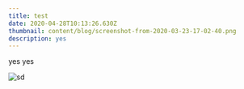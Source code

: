 ```yaml
---
title: test
date: 2020-04-28T10:13:26.630Z
thumbnail: content/blog/screenshot-from-2020-03-23-17-02-40.png
description: yes
---
```

yes yes 

![sd](content/blog/screenshot-from-2020-03-23-17-02-40.png "sd")